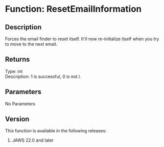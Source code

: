 # Function: ResetEmailInformation

## Description

Forces the email finder to reset itself. It'll now re-initialize itself
when you try to move to the next email.

## Returns

Type: int\
Description: 1 is successful, 0 is not.\

## Parameters

No Parameters

## Version

This function is available in the following releases:

1.  JAWS 22.0 and later
